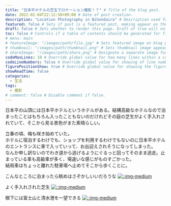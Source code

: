 ```yaml
---
title: "日本平ホテルの芝生でロケーション撮影！？" # Title of the blog post.
date: 2022-02-04T22:12:58+09:00 # Date of post creation.
description: "Location Photography in Nihondaira" # Description used for search engine.
featured: false # Sets if post is a featured post, making appear on the home page side bar.
draft: false # Sets whether to render this page. Draft of true will not be rendered.
toc: false # Controls if a table of contents should be generated for first-level links automatically.
# menu: main
# featureImage: "/images/path/file.jpg" # Sets featured image on blog post.
# thumbnail: "/images/path/thumbnail.png" # Sets thumbnail image appearing inside card on homepage.
# shareImage: "/images/path/share.png" # Designate a separate image for social media sharing.
codeMaxLines: 10 # Override global value for how many lines within a code block before auto-collapsing.
codeLineNumbers: false # Override global value for showing of line numbers within code block.
figurePositionShow: true # Override global value for showing the figure label.
showReadTime: false
categories:
  - 生活
tags:
  - 撮影
# comment: false # Disable comment if false.
---
```


日本平の山頂には日本平ホテルというホテルがある。結構高級なホテルなので泊まったことはもちろん入ったこともないのだけれどその庭の芝生がよく手入れされていて、そこから見る景色がまた素晴らしい。  

立春の頃、梅も咲き始めていた。  
ホテルに宿泊するわけでも、ショップを利用するわけでもないのに日本平ホテルのエントランスに車で入っていって、お出迎えされそうになってしまった。  
なんか申し訳ないのでわき道から逃げるようにぐるっと回ってそのまま逃走。止まっている車も高級車が多く、場違いな感じがものすごかった。  
結局車はちょっと離れた駐車場へ止めてそこから歩くことに。  

こんなところに泊まったら眺めはさぞかしいいだろうな
[![::img-medium](/images/post/location-photography-in-nihondaira-1.JPG)](/images/post/location-photography-in-nihondaira-1.JPG)

よく手入れされた芝生
[![::img-medium](/images/post/location-photography-in-nihondaira-2.JPG)](/images/post/location-photography-in-nihondaira-2.JPG)

眼下には富士山と清水港を一望できる
[![::img-medium](/images/post/location-photography-in-nihondaira-3.JPG)](/images/post/location-photography-in-nihondaira-3.JPG)